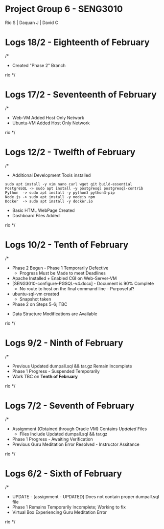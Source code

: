# Project Group 6 - SENG3010
Rio S | Daquan J | David C

# Logs 18/2 - Eighteenth of February
/*
- Created "Phase 2" Branch
  
rio
*/

# Logs 17/2 - Seventeenth of February
/*
- Web-VM Added Host Only Network
- Ubuntu-VM Added Host Only Network
  
rio
*/

# Logs 12/2 - Twelfth of February
/*
- Additional Development Tools installed
 ```
sudo apt install -y vim nano curl wget git build-essential
PostgreSQL -> sudo apt install -y postgresql postgresql-contrib
Python  -> sudo apt install -y python3 python3-pip
Node.js -> sudo apt install -y nodejs npm
Docker  -> sudo apt install -y docker.io
 ```
- Basic HTML WebPage Created
- Dashboard Files Added
  
rio
*/

# Logs 10/2 - Tenth of February
/*
- Phase 2 Begun - Phase 1 Temporarily Defective
  * Progress Must be Made to meet Deadlines
- Apache Installed + Enabled CGI on Web-Server-VM
- [SENG3010-configure-PGSQL-v4.docx] - Document is 90% Complete
  * No route to host on the final command line - Purposeful?
- ubuntu-sql-vm created
  * Snapshot taken
- Phase 2 on Steps 5-6; TBC
 * Data Structure Modifications are Available

rio
*/

# Logs 9/2 - Ninth of February
/*
- Previous Updated dumpall.sql && tar.gz Remain Incomplete
- Phase 1 Progress - Suspended Temporarily
- Work TBC on **Tenth of February**
  
rio
*/


# Logs 7/2 - Seventh of February
/*
- Assignment (Obtained through Oracle VM) Contains _Updated_ Files
    * Files Include Updated dumpall.sql && tar.gz
- Phase 1 Progress - Awaiting Verification
- Previous Guru Meditation Error Resolved - Instructor Assitance

rio
*/

# Logs 6/2 - Sixth of February
/*
- UPDATE - [assignment - UPDATED] Does not contain proper dumpall.sql file
- Phase 1 Remains Temporarily Incomplete; Working to fix
- Virtual Box Experiencing Guru Meditation Error

rio
*/
